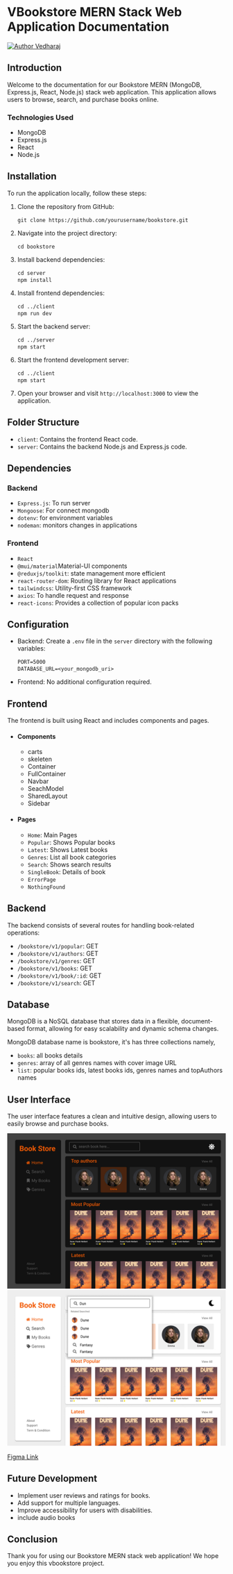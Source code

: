 # VBookstore MERN Stack Web Application Documentation

[![Author Vedharaj](https://img.shields.io/badge/Author-Vedharaj-d62828)](https://www.linkedin.com/in/ebaneshar-vedharaj-422566214)

## Introduction
Welcome to the documentation for our Bookstore MERN (MongoDB, Express.js, React, Node.js) stack web application. This application allows users to browse, search, and purchase books online.

### Technologies Used
- MongoDB
- Express.js
- React
- Node.js

## Installation
To run the application locally, follow these steps:

1. Clone the repository from GitHub:

   ```
   git clone https://github.com/yourusername/bookstore.git
   ```

2. Navigate into the project directory:

   ```
   cd bookstore
   ```

3. Install backend dependencies:

   ```
   cd server
   npm install
   ```

4. Install frontend dependencies:

   ```
   cd ../client
   npm run dev
   ```

5. Start the backend server:

   ```
   cd ../server
   npm start
   ```

6. Start the frontend development server:

   ```
   cd ../client
   npm start
   ```

7. Open your browser and visit `http://localhost:3000` to view the application.

## Folder Structure
- `client`: Contains the frontend React code.
- `server`: Contains the backend Node.js and Express.js code.

## Dependencies
### Backend
- `Express.js`: To run server
- `Mongoose`: For connect mongodb
- `dotenv`: for environment variables
- `nodeman`: monitors changes in applications

### Frontend
- `React`
- `@mui/material`Material-UI components
- `@reduxjs/toolkit`: state management more efficient 
- `react-router-dom`: Routing library for React applications
- `tailwindcss`: Utility-first CSS framework
- `axios`: To handle request and response
- `react-icons`: Provides a collection of popular icon packs

## Configuration
- Backend: Create a `.env` file in the `server` directory with the following variables:
  ```
  PORT=5000
  DATABASE_URL=<your_mongodb_uri>
  ```

- Frontend: No additional configuration required.

## Frontend
The frontend is built using React and includes components and pages.
- #### Components
    - carts
    - skeleten
    - Container
    - FullContainer
    - Navbar
    - SeachModel
    - SharedLayout
    - Sidebar
- #### Pages
    - `Home`: Main Pages
    - `Popular`: Shows Popular books
    - `Latest`: Shows Latest books
    - `Genres`: List all book categories
    - `Search`: Shows search results
    - `SingleBook`: Details of book
    - `ErrorPage`
    - `NothingFound`

## Backend
The backend consists of several routes for handling book-related operations:
- `/bookstore/v1/popular`: GET
- `/bookstore/v1/authors`: GET
- `/bookstore/v1/genres`: GET
- `/bookstore/v1/books`: GET
- `/bookstore/v1/book/:id`: GET
- `/bookstore/v1/search`: GET

## Database
MongoDB is a NoSQL database that stores data in a flexible, document-based format, allowing for easy scalability and dynamic schema changes.

MongoDB database name is bookstore, it's has three collections namely,
- `books`: all books details
- `genres`: array of all genres names with cover image URL
- `list`: popular books ids, latest books ids, genres names and topAuthors names

## User Interface
The user interface features a clean and intuitive design, allowing users to easily browse and purchase books.

![VBookstore UI DARK](UI-images/dark-home.jpg)
![VBookstore UI search](UI-images/home-search-bar.jpg)

[Figma Link]([UI-images/dark-home.jpg](https://www.figma.com/file/I1LwmrfuShUr1Ws2kLHG80/Bookstore?type=design&node-id=6%3A416&mode=dev&t=GNoSG0YRx1zKFmHo-1))

## Future Development
- Implement user reviews and ratings for books.
- Add support for multiple languages.
- Improve accessibility for users with disabilities.
- include audio books

## Conclusion
Thank you for using our Bookstore MERN stack web application! We hope you enjoy this vbookstore project.
